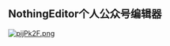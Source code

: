 ## NothingEditor个人公众号编辑器
[![pijPk2F.png](https://s11.ax1x.com/2024/01/02/pijPk2F.png)](https://imgse.com/i/pijPk2F)